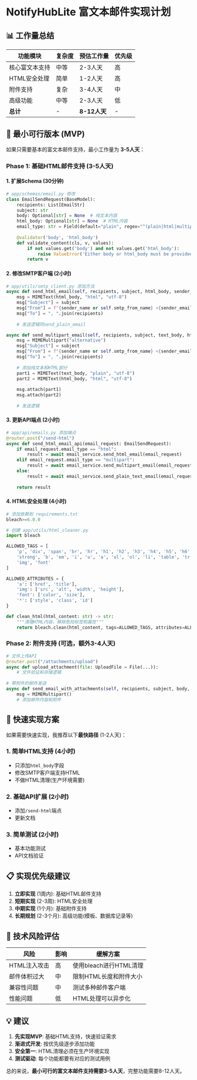 # NotifyHubLite 富文本邮件实现计划

## 📊 工作量总结

| 功能模块 | 复杂度 | 预估工作量 | 优先级 |
|----------|--------|------------|--------|
| 核心富文本支持 | 中等 | 2-3人天 | 高 |
| HTML安全处理 | 简单 | 1-2人天 | 高 |
| 附件支持 | 复杂 | 3-4人天 | 中 |
| 高级功能 | 中等 | 2-3人天 | 低 |
| **总计** | - | **8-12人天** | - |

## 🎯 最小可行版本 (MVP)

如果只需要基本的富文本邮件支持，最小工作量为 **3-5人天**：

### Phase 1: 基础HTML邮件支持 (3-5人天)

#### 1. 扩展Schema (30分钟)
```python
# app/schemas/email.py 修改
class EmailSendRequest(BaseModel):
    recipients: List[EmailStr]
    subject: str
    body: Optional[str] = None  # 纯文本内容
    html_body: Optional[str] = None  # HTML内容
    email_type: str = Field(default="plain", regex="^(plain|html|multipart)$")
    
    @validator('body', 'html_body')
    def validate_content(cls, v, values):
        if not values.get('body') and not values.get('html_body'):
            raise ValueError('Either body or html_body must be provided')
        return v
```

#### 2. 修改SMTP客户端 (2小时)
```python
# app/utils/smtp_client.py 添加方法
async def send_html_email(self, recipients, subject, html_body, sender_email=None, sender_name=None):
    msg = MIMEText(html_body, "html", "utf-8")
    msg["Subject"] = subject
    msg["From"] = f"{sender_name or self.smtp_from_name} <{sender_email or self.smtp_from_email}>"
    msg["To"] = ", ".join(recipients)
    
    # 发送逻辑同send_plain_email

async def send_multipart_email(self, recipients, subject, text_body, html_body, sender_email=None, sender_name=None):
    msg = MIMEMultipart("alternative")
    msg["Subject"] = subject
    msg["From"] = f"{sender_name or self.smtp_from_name} <{sender_email or self.smtp_from_email}>"
    msg["To"] = ", ".join(recipients)
    
    # 添加纯文本和HTML部分
    part1 = MIMEText(text_body, "plain", "utf-8")
    part2 = MIMEText(html_body, "html", "utf-8")
    
    msg.attach(part1)
    msg.attach(part2)
    
    # 发送逻辑
```

#### 3. 更新API端点 (2小时)
```python
# app/api/emails.py 添加端点
@router.post("/send-html")
async def send_html_email_api(email_request: EmailSendRequest):
    if email_request.email_type == "html":
        result = await email_service.send_html_email(email_request)
    elif email_request.email_type == "multipart":
        result = await email_service.send_multipart_email(email_request)
    else:
        result = await email_service.send_plain_text_email(email_request)
    
    return result
```

#### 4. HTML安全处理 (4小时)
```python
# 添加依赖到 requirements.txt
bleach>=6.0.0

# 创建 app/utils/html_cleaner.py
import bleach

ALLOWED_TAGS = [
    'p', 'div', 'span', 'br', 'hr', 'h1', 'h2', 'h3', 'h4', 'h5', 'h6',
    'strong', 'b', 'em', 'i', 'u', 'a', 'ul', 'ol', 'li', 'table', 'tr', 'td', 'th',
    'img', 'font'
]

ALLOWED_ATTRIBUTES = {
    'a': ['href', 'title'],
    'img': ['src', 'alt', 'width', 'height'],
    'font': ['color', 'size'],
    '*': ['style', 'class', 'id']
}

def clean_html(html_content: str) -> str:
    """清理HTML内容，移除危险标签和属性"""
    return bleach.clean(html_content, tags=ALLOWED_TAGS, attributes=ALLOWED_ATTRIBUTES)
```

### Phase 2: 附件支持 (可选，额外3-4人天)

```python
# 文件上传API
@router.post("/attachments/upload")
async def upload_attachment(file: UploadFile = File(...)):
    # 文件验证和存储逻辑
    
# 带附件的邮件发送
async def send_email_with_attachments(self, recipients, subject, body, attachments=None):
    msg = MIMEMultipart()
    # 添加邮件内容和附件
```

## 🚀 快速实现方案

如果需要快速实现，我推荐以下**最快路径** (1-2人天)：

### 1. 简单HTML支持 (4小时)
- 只添加`html_body`字段
- 修改SMTP客户端支持HTML
- 不做HTML清理(生产环境需要)

### 2. 基础API扩展 (2小时)
- 添加`/send-html`端点
- 更新文档

### 3. 简单测试 (2小时)
- 基本功能测试
- API文档验证

## 📋 实现优先级建议

1. **立即实现** (1周内): 基础HTML邮件支持
2. **短期实现** (2-3周): HTML安全处理
3. **中期实现** (1个月): 基础附件支持
4. **长期规划** (2-3个月): 高级功能(模板、数据库记录等)

## 🔧 技术风险评估

| 风险 | 影响 | 缓解方案 |
|------|------|----------|
| HTML注入攻击 | 高 | 使用bleach进行HTML清理 |
| 邮件体积过大 | 中 | 限制HTML长度和附件大小 |
| 兼容性问题 | 中 | 测试多种邮件客户端 |
| 性能问题 | 低 | HTML处理可以异步化 |

## 💡 建议

1. **先实现MVP**: 基础HTML支持，快速验证需求
2. **渐进式开发**: 按优先级逐步添加功能
3. **安全第一**: HTML清理必须在生产环境实现
4. **测试驱动**: 每个功能都要有对应的测试用例

总的来说，**最小可行的富文本邮件支持需要3-5人天**，完整功能需要8-12人天。
